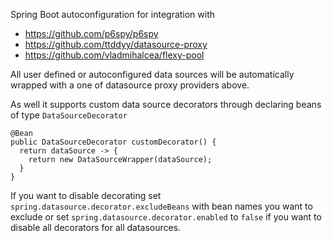 Spring Boot autoconfiguration for integration with 
* https://github.com/p6spy/p6spy
* https://github.com/ttddyy/datasource-proxy
* https://github.com/vladmihalcea/flexy-pool

All user defined or autoconfigured data sources will be automatically wrapped with a one of datasource proxy providers above.

As well it supports custom data source decorators through declaring beans of type `DataSourceDecorator`
```
@Bean
public DataSourceDecorator customDecorator() {
  return dataSource -> {
    return new DataSourceWrapper(dataSource);
  }
}
```

If you want to disable decorating set `spring.datasource.decorator.excludeBeans` with bean names you want to exclude or set `spring.datasource.decorator.enabled` to `false` if you want to disable all decorators for all datasources.
